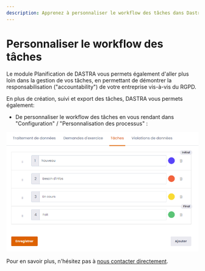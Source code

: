 ```yaml
---
description: Apprenez à personnaliser le workflow des tâches dans Dastra
---
```


# Personnaliser le workflow des tâches

Le module Planification de DASTRA vous permets également d'aller plus loin dans la gestion de vos tâches, en permettant de démontrer la responsabilisation \("accountability"\) de votre entreprise vis-à-vis du RGPD. 

En plus de création, suivi et export des tâches, DASTRA vous permets également:

* De personnaliser le workflow des tâches en vous rendant dans "Configuration" / "Personnalisation des processus" :

![Personnalisation du workflow des t&#xE2;ches](../../.gitbook/assets/image%20%2810%29.png)



Pour en savoir plus, n'hésitez pas à [nous contacter directement](https://www.dastra.eu/fr/Contact?type=Demo).

